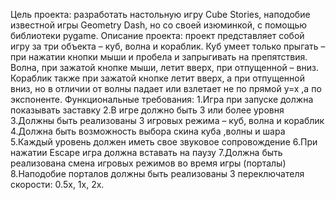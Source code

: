 Цель проекта: разработать настольную игру Cube Stories, наподобие известной игры Geometry Dash, но со своей изюминкой, с помощью библиотеки pygame.
Описание проекта: проект представляет собой игру за три объекта – куб, волна и кораблик. Куб умеет только прыгать – при нажатии кнопки мыши и пробела и запрыгивать на препятствия. Волна, при зажатой кнопке мыши, летит вверх, при отпущенной – вниз. Кораблик также при зажатой кнопке летит вверх, а при отпущенной вниз, но в отличии от волны падает или взлетает не по прямой y=x ,а по экспоненте.
Функциональные требования:
1.Игра при запуске должна показывать заставку
2.В игре должно быть 3 или более уровня
3.Должны быть реализованы 3 игровых режима – куб, волна и кораблик
4.Должна быть возможность выбора скина куба ,волны и шара
5.Каждый уровень должен иметь свое звуковое сопровождение
6.При нажатии Escape игра должна вставать на паузу
7.Должна быть реализована смена игровых режимов во время игры (порталы)
8.Наподобие порталов должны быть реализованы 3 переключателя скорости: 0.5x, 1x, 2x. 
